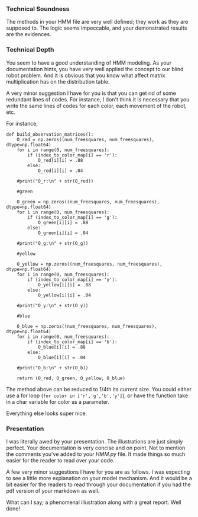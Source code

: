 ### Technical Soundness
The methods in your HMM file are very well defined; they work as they are supposed to. The logic seems impeccable, and your demonstrated results are the evidences.
### Technical Depth
You seem to have a good understanding of HMM modeling. As your documentation hints, you have very well applied the concept to our blind robot problem. And it is obvious that you know what affect matrix multiplication has on the distribution table.

A very minor suggestion I have for you is that you can get rid of some redundant lines of codes. For instance, I don't think it is necessary that you write the same lines of codes for each color, each movement of the robot, etc.

For instance,
```
def build_observation_matrices():
    O_red = np.zeros((num_freesquares, num_freesquares), dtype=np.float64)
    for i in range(0, num_freesquares):
        if (index_to_color_map[i] == 'r'):
            O_red[i][i] = .88
        else:
            O_red[i][i] = .04

    #print("O_r:\n" + str(O_red))

    #green

    O_green = np.zeros((num_freesquares, num_freesquares), dtype=np.float64)
    for i in range(0, num_freesquares):
        if (index_to_color_map[i] == 'g'):
            O_green[i][i] = .88
        else:
            O_green[i][i] = .04

    #print("O_g:\n" + str(O_g))

    #yellow

    O_yellow = np.zeros((num_freesquares, num_freesquares), dtype=np.float64)
    for i in range(0, num_freesquares):
        if (index_to_color_map[i] == 'y'):
            O_yellow[i][i] = .88
        else:
            O_yellow[i][i] = .04

    #print("O_y:\n" + str(O_y))

    #blue

    O_blue = np.zeros((num_freesquares, num_freesquares), dtype=np.float64)
    for i in range(0, num_freesquares):
        if (index_to_color_map[i] == 'b'):
            O_blue[i][i] = .88
        else:
            O_blue[i][i] = .04

    #print("O_b:\n" + str(O_b))

    return (O_red, O_green, O_yellow, O_blue)
```

The method above can be reduced to 1/4th its current size. You could either use a for loop (`for color in ['r','g','b','y']`), or have the function take in a char variable for color as a parameter.

Everything else looks super nice.

### Presentation
I was literally awed by your presentation. The illustrations are just simply perfect. Your documentation is very concise and on point. Not to mention the comments you've added to your _HMM.py_ file. It made things so much easier for the reader to read over your code.

A few very minor suggestions I have for you are as follows. I was expecting to see a little more explanation on your model mechanism. And it would be a bit easier for the readers to read through your documentation if you had the pdf version of your markdown as well.

What can I say; a phenomenal illustration along with a great report. Well done!
